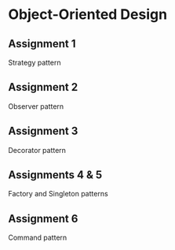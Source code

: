 # Object-Oriented Design

## Assignment 1
Strategy pattern

## Assignment 2
Observer pattern

## Assignment 3
Decorator pattern

## Assignments 4 & 5
Factory and Singleton patterns

## Assignment 6
Command pattern